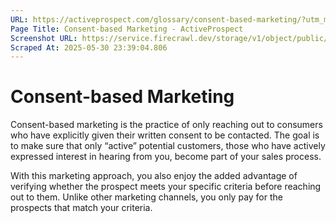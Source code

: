 ```yaml
---
URL: https://activeprospect.com/glossary/consent-based-marketing/?utm_medium=Email&utm_source=Website&utm_campaign=AP-Email-InsideCBM-Jan
Page Title: Consent-based Marketing - ActiveProspect
Screenshot URL: https://service.firecrawl.dev/storage/v1/object/public/media/screenshot-d9d78463-85b9-4a24-ba23-9cd99d58e618.png
Scraped At: 2025-05-30 23:39:04.806
---
```

# Consent-based Marketing

Consent-based marketing is the practice of only reaching out to consumers who have explicitly given their written consent to be contacted. The goal is to make sure that only “active” potential customers, those who have actively expressed interest in hearing from you, become part of your sales process.

With this marketing approach, you also enjoy the added advantage of verifying whether the prospect meets your specific criteria before reaching out to them. Unlike other marketing channels, you only pay for the prospects that match your criteria.



